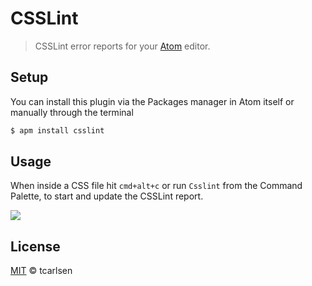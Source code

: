 # CSSLint

> CSSLint error reports for your [Atom](http://atom.io) editor.

## Setup

You can install this plugin via the Packages manager in Atom itself or manually through the terminal

```bash
$ apm install csslint
```

## Usage

When inside a CSS file hit `cmd+alt+c` or run `Csslint` from the Command Palette, to start and update the CSSLint report.

![](https://dl.dropboxusercontent.com/u/2714001/csslint.gif)

## License

[MIT](http://opensource.org/licenses/MIT) © tcarlsen
